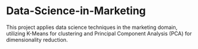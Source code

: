 # Data-Science-in-Marketing
This project applies data science techniques in the marketing domain, utilizing K-Means for clustering and Principal Component Analysis (PCA) for dimensionality reduction. 
